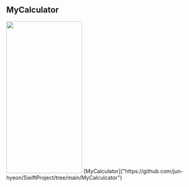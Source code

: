 ## MyCalculator
<img src= https://github.com/user-attachments/assets/6fefd386-98d3-4e73-b9a6-6292c9f3d778 width=200 height=400>
[MyCalculator]("https://github.com/jun-hyeon/SwiftProject/tree/main/MyCalculcator")

